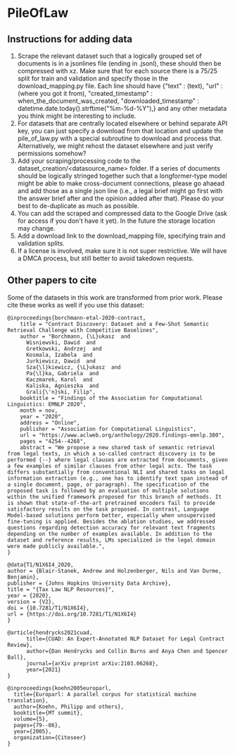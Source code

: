 # PileOfLaw

## Instructions for adding data

1. Scrape the relevant dataset such that a logically grouped set of documents is in a jsonlines file (ending in .jsonl), these should then be compressed with xz. Make sure that for each source there is a 75/25 split for train and validation and specify those in the download_mapping.py file. Each line should have {"text" : (text), "url" : (where you got it from), "created_timestamp" : when_the_document_was_created, "downloaded_timestamp" : datetime.date.today().strftime("%m-%d-%Y"),} and any other metadata you think might be interesting to include.
2. For datasets that are centrally located elsewhere or behind separate API key, you can just specify a download from that location and update the pile_of_law.py with a special subroutine to download and process that. Alternatively, we might rehost the dataset elsewhere and just verify permissions somehow?
3. Add your scraping/processing code to the dataset_creation/<datasource_name> folder. If a series of documents should be logically stringed together such that a longformer-type model might be able to make cross-document connections, please go ahaead and add those as a single json line (i.e., a legal brief might go first with the answer brief after and the opinion added after that). Please do your best to de-duplicate as much as possible. 
4. You can add the scraped and compressed data to the Google Drive (ask for access if you don't have it yet). In the future the storage location may change.
5. Add a download link to the download_mapping file, specifying train and validation splits.
6. If a license is involved, make sure it is not super restrictive. We will have a DMCA process, but still better to avoid takedown requests.

## Other papers to cite

Some of the datasets in this work are transformed from prior work. Please cite these works as well if you use this dataset:

```
@inproceedings{borchmann-etal-2020-contract,
    title = "Contract Discovery: Dataset and a Few-Shot Semantic Retrieval Challenge with Competitive Baselines",
    author = "Borchmann, {\L}ukasz  and
      Wisniewski, Dawid  and
      Gretkowski, Andrzej  and
      Kosmala, Izabela  and
      Jurkiewicz, Dawid  and
      Sza{\l}kiewicz, {\L}ukasz  and
      Pa{\l}ka, Gabriela  and
      Kaczmarek, Karol  and
      Kaliska, Agnieszka  and
      Grali{\'n}ski, Filip",
    booktitle = "Findings of the Association for Computational Linguistics: EMNLP 2020",
    month = nov,
    year = "2020",
    address = "Online",
    publisher = "Association for Computational Linguistics",
    url = "https://www.aclweb.org/anthology/2020.findings-emnlp.380",
    pages = "4254--4268",
    abstract = "We propose a new shared task of semantic retrieval from legal texts, in which a so-called contract discovery is to be performed {--} where legal clauses are extracted from documents, given a few examples of similar clauses from other legal acts. The task differs substantially from conventional NLI and shared tasks on legal information extraction (e.g., one has to identify text span instead of a single document, page, or paragraph). The specification of the proposed task is followed by an evaluation of multiple solutions within the unified framework proposed for this branch of methods. It is shown that state-of-the-art pretrained encoders fail to provide satisfactory results on the task proposed. In contrast, Language Model-based solutions perform better, especially when unsupervised fine-tuning is applied. Besides the ablation studies, we addressed questions regarding detection accuracy for relevant text fragments depending on the number of examples available. In addition to the dataset and reference results, LMs specialized in the legal domain were made publicly available.",
}

@data{T1/N1X6I4_2020,
author = {Blair-Stanek, Andrew and Holzenberger, Nils and Van Durme, Benjamin},
publisher = {Johns Hopkins University Data Archive},
title = "{Tax Law NLP Resources}",
year = {2020},
version = {V2},
doi = {10.7281/T1/N1X6I4},
url = {https://doi.org/10.7281/T1/N1X6I4}
}

@article{hendrycks2021cuad,
      title={CUAD: An Expert-Annotated NLP Dataset for Legal Contract Review}, 
      author={Dan Hendrycks and Collin Burns and Anya Chen and Spencer Ball},
      journal={arXiv preprint arXiv:2103.06268},
      year={2021}
}

@inproceedings{koehn2005europarl,
  title={Europarl: A parallel corpus for statistical machine translation},
  author={Koehn, Philipp and others},
  booktitle={MT summit},
  volume={5},
  pages={79--86},
  year={2005},
  organization={Citeseer}
}

```
